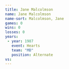```yaml
---
title: Jane Malcolmson
name: Jane Malcolmson
name-sort: Malcolmson, Jane
games: 0
wins: 0
losses: 0
years:
 - year: 1987
   event: Hearts
   team: "MB"
   position: Alternate
vs:
---
```


